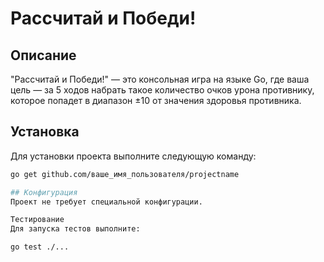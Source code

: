 # Рассчитай и Победи!

## Описание
"Рассчитай и Победи!" — это консольная игра на языке Go, где ваша цель — за 5 ходов набрать такое количество очков урона противнику, которое попадет в диапазон ±10 от значения здоровья противника.

## Установка
Для установки проекта выполните следующую команду:

```bash
go get github.com/ваше_имя_пользователя/projectname

## Конфигурация
Проект не требует специальной конфигурации.

Тестирование
Для запуска тестов выполните:

go test ./...
